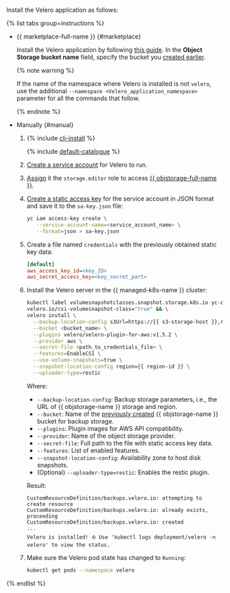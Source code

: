 Install the Velero application as follows:

{% list tabs group=instructions %}


- {{ marketplace-full-name }} {#marketplace}

    Install the Velero application by following [this guide](../../managed-kubernetes/operations/applications/velero-yc-csi.md). In the **Object Storage bucket name** field, specify the bucket you [created earlier](#before-you-begin).

    {% note warning %}

    If the name of the namespace where Velero is installed is not `velero`, use the additional `--namespace <Velero_application_namespace>` parameter for all the commands that follow.

    {% endnote %}


- Manually {#manual}

    1. {% include [cli-install](../../_includes/cli-install.md) %}

        {% include [default-catalogue](../../_includes/default-catalogue.md) %}

    1. [Create a service account](../../iam/operations/sa/create.md) for Velero to run.
    1. [Assign](../../iam/concepts/access-control/roles.md) it the `storage.editor` role to access [{{ objstorage-full-name }}](../../storage/).
    1. [Create a static access key](../../iam/operations/authentication/manage-access-keys.md#create-access-key) for the service account in JSON format and save it to the `sa-key.json` file:

        ```bash
        yc iam access-key create \
           --service-account-name=<service_account_name> \
           --format=json > sa-key.json
        ```

    1. Create a file named `credentials` with the previously obtained static key data:

        ```ini
        [default]
        aws_access_key_id=<key_ID>
        aws_secret_access_key=<key_secret_part>
        ```

    1. Install the Velero server in the {{ managed-k8s-name }} cluster:

        ```bash
        kubectl label volumesnapshotclasses.snapshot.storage.k8s.io yc-csi-snapclass \
        velero.io/csi-volumesnapshot-class="true" && \
        velero install \
          --backup-location-config s3Url=https://{{ s3-storage-host }},region={{ region-id }} \
          --bucket <bucket_name> \
          --plugins velero/velero-plugin-for-aws:v1.5.2 \
          --provider aws \
          --secret-file <path_to_credentials_file> \
          --features=EnableCSI \
          --use-volume-snapshots=true \
          --snapshot-location-config region={{ region-id }} \
          --uploader-type=restic
        ```

        Where:
        * `--backup-location-config`: Backup storage parameters, i.e., the URL of {{ objstorage-name }} storage and region.
        * `--bucket`: Name of the [previously created](#before-you-begin) {{ objstorage-name }} bucket for backup storage.
        * `--plugins`: Plugin images for AWS API compatibility.
        * `--provider`: Name of the object storage provider.
        * `--secret-file`: Full path to the file with static access key data.
        * `--features`: List of enabled features.
        * `--snapshot-location-config`: Availability zone to host disk snapshots.
        * (Optional) `--uploader-type=restic`: Enables the restic plugin.

        Result:

        ```text
        CustomResourceDefinition/backups.velero.io: attempting to create resource
        CustomResourceDefinition/backups.velero.io: already exists, proceeding
        CustomResourceDefinition/backups.velero.io: created
        ...
        Velero is installed! ⛵ Use 'kubectl logs deployment/velero -n velero' to view the status.
        ```

    1. Make sure the Velero pod state has changed to `Running`:

        ```bash
        kubectl get pods --namespace velero
        ```

{% endlist %}